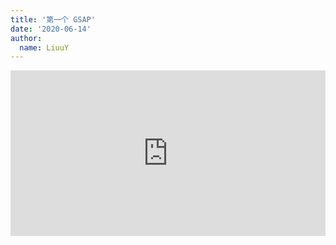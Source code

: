 ```yaml
---
title: '第一个 GSAP'
date: '2020-06-14'
author:
  name: LiuuY
---
```


<iframe height="265" style="width: 100%;" scrolling="no" title="gsap" src="https://codepen.io/LiuuY/embed/oNbLGKR?height=265&theme-id=light&default-tab=result" frameborder="no" allowtransparency="true" allowfullscreen="true">
  See the Pen <a href='https://codepen.io/LiuuY/pen/oNbLGKR'>gsap</a> by LiuuY
  (<a href='https://codepen.io/LiuuY'>@LiuuY</a>) on <a href='https://codepen.io'>CodePen</a>.
</iframe>